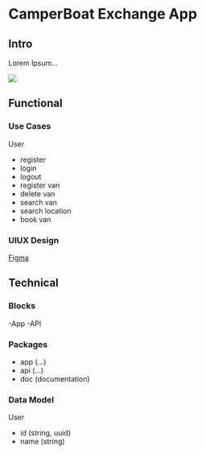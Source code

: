 # CamperBoat Exchange App

## Intro

Lorem Ipsum...

![](https://media.giphy.com/media/SXCcZUVG44ZvPIziBj/giphy.gif?cid=ecf05e47j1c1f0206qzn8wbr6im8dmop29pl3ubeubebq1of&ep=v1_gifs_search&rid=giphy.gif&ct=g)

## Functional

### Use Cases

User

- register
- login
- logout
- register van
- delete van
- search van
- search location
- book van

### UIUX Design

[Figma](https://www.figma.com/design/2ghRzi1STkKkGGQX9qSoxX/Views?node-id=85-22956&t=7nt3miqHx1C4U7oz-0)

## Technical

### Blocks

-App
-API

### Packages

- app (...)
- api (...)
- doc (documentation)

### Data Model

User

- id (string, uuid)
- name (string)
